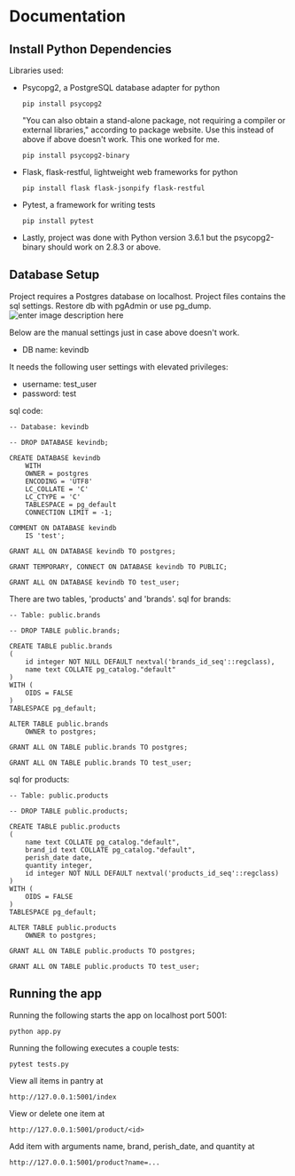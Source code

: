 ﻿# Documentation
## Install Python Dependencies
Libraries used:


- Psycopg2, a PostgreSQL database adapter for python

      pip install psycopg2

	"You can also obtain a stand-alone package, not requiring a compiler or external libraries," according to package website. Use this instead of above if above doesn't work. This one worked for me.
    
      pip install psycopg2-binary

- Flask, flask-restful, lightweight web frameworks for python

      pip install flask flask-jsonpify flask-restful

- Pytest, a framework for writing tests
      
      pip install pytest
- Lastly, project was done with Python version 3.6.1 but the psycopg2-binary should work on 2.8.3 or above.

## Database Setup

Project requires a Postgres database on localhost. Project files contains the sql settings. Restore db with pgAdmin or use pg_dump.
![enter image description here](https://i.imgur.com/Hw4MRKf.png)


Below are the manual settings just in case above doesn't work.

- DB name: kevindb

It needs the following user settings with elevated privileges:

- username: test_user
- password: test

sql code:

    -- Database: kevindb
    
    -- DROP DATABASE kevindb;
    
    CREATE DATABASE kevindb
        WITH 
        OWNER = postgres
        ENCODING = 'UTF8'
        LC_COLLATE = 'C'
        LC_CTYPE = 'C'
        TABLESPACE = pg_default
        CONNECTION LIMIT = -1;
    
    COMMENT ON DATABASE kevindb
        IS 'test';
    
    GRANT ALL ON DATABASE kevindb TO postgres;
    
    GRANT TEMPORARY, CONNECT ON DATABASE kevindb TO PUBLIC;
    
    GRANT ALL ON DATABASE kevindb TO test_user;

There are two tables, 'products' and 'brands'.
sql for brands:

    -- Table: public.brands
    
    -- DROP TABLE public.brands;
    
    CREATE TABLE public.brands
    (
        id integer NOT NULL DEFAULT nextval('brands_id_seq'::regclass),
        name text COLLATE pg_catalog."default"
    )
    WITH (
        OIDS = FALSE
    )
    TABLESPACE pg_default;
    
    ALTER TABLE public.brands
        OWNER to postgres;
    
    GRANT ALL ON TABLE public.brands TO postgres;
    
    GRANT ALL ON TABLE public.brands TO test_user;

sql for products:

    -- Table: public.products
    
    -- DROP TABLE public.products;
    
    CREATE TABLE public.products
    (
        name text COLLATE pg_catalog."default",
        brand_id text COLLATE pg_catalog."default",
        perish_date date,
        quantity integer,
        id integer NOT NULL DEFAULT nextval('products_id_seq'::regclass)
    )
    WITH (
        OIDS = FALSE
    )
    TABLESPACE pg_default;
    
    ALTER TABLE public.products
        OWNER to postgres;
    
    GRANT ALL ON TABLE public.products TO postgres;
    
    GRANT ALL ON TABLE public.products TO test_user;


## Running the app

Running the following starts the app on localhost port 5001:

    python app.py

Running the following executes a couple tests:

    pytest tests.py


View all items in pantry at 

    http://127.0.0.1:5001/index

View or delete one item at 

    http://127.0.0.1:5001/product/<id>

Add item with arguments name, brand, perish_date, and quantity at

    http://127.0.0.1:5001/product?name=...





